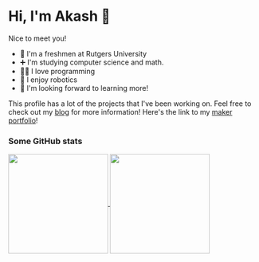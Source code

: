 # Hi, I'm Akash 👋

Nice to meet you!
- 🏫 I'm a freshmen at Rutgers University
- ➕ I'm studying computer science and math.
- 🧑‍💻 I love programming
- 🤖 I enjoy robotics
- 🌱 I'm looking forward to learning more!

This profile has a lot of the projects that I've been working on. Feel free to check out my [blog](https://akeboss-tech.github.io/) for more information! Here's the link to my [maker portfolio](https://youtu.be/4etao10RN-st)!

### Some GitHub stats

<a href="https://github.com/anuraghazra/github-readme-stats">
  <img height=200 align="center" src="https://github-readme-stats.vercel.app/api?username=akeboss-tech&show_icons=true&theme=radical&rank_icon=github" />
</a>
<a href="https://github.com/anuraghazra/convoychat">
  <img height=200 align="center" src="https://github-readme-stats.vercel.app/api/top-langs?username=akeboss-tech&layout=compact&langs_count=8&card_width=320&show_icons=true&theme=radical" />
</a>
